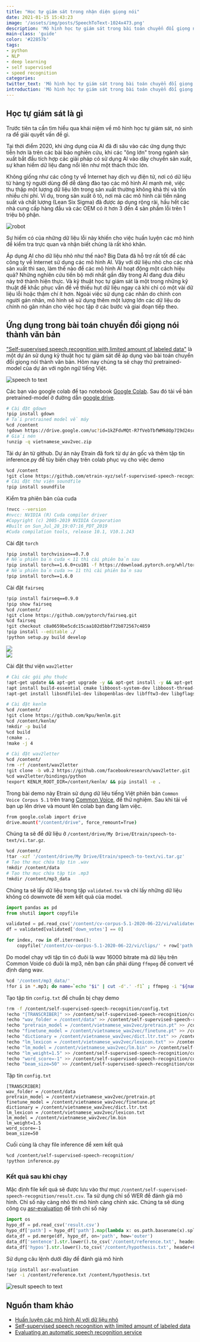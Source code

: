 ```yaml
---
title: "Học tự giám sát trong nhận diện giọng nói"
date: 2021-01-15 15:43:23
image: '/assets/img/posts/SpeechToText-1024x473.png'
description: 'Mô hình học tự giám sát trong bài toán chuyển đổi giọng nói thành văn bản.'
main-class: 'guide'
color: '#22857b'
tags:
- python
- NLP
- deep learning
- self supervised
- speed recognition
categories:
twitter_text: 'Mô hình học tự giám sát trong bài toán chuyển đổi giọng nói thành văn bản.'
introduction: 'Mô hình học tự giám sát trong bài toán chuyển đổi giọng nói thành văn bản.'
---
```


## Học tự giám sát là gì

Trước tiên ta cần tìm hiểu qua khái niệm về mô hình học tự giám sát, nó sinh ra để giải quyết vấn đề gì.

Tại thời điểm 2020, khi ứng dụng của AI đã đi sâu vào các ứng dụng thực tiễn hơn là trên các bài báo nghiên cứu, khi các "ông lớn" trong ngành sản xuất bắt đầu tích hợp các giải pháp có sử dụng AI vào dây chuyền sản xuất, sự khan hiếm dữ liệu đang nổi lên như một thách thức lớn.

Không giống như các công ty về Internet hay dịch vụ điện tử, nơi có dữ liệu từ hàng tỷ người dùng để dễ dàng đào tạo các mô hình AI mạnh mẽ, việc thu thập một lượng dữ liệu lớn trong sản xuất thường không khả thi và tốn nhiều chi phí. Ví dụ, trong sản xuất ô tô, nơi mà các mô hình cải tiến năng suất và chất lượng (Lean Six Sigma) đã được áp dụng rộng rãi, hầu hết các nhà cung cấp hàng đầu và các OEM có ít hơn 3 đến 4 sản phẩm lỗi trên 1 triệu bộ phận.

![robot](/assets/img/posts/xrobot_with_books-amatech.png)

Sự hiếm có của những dữ liệu lỗi này khiến cho việc huấn luyện các mô hình để kiểm tra trực quan và nhận biết chúng là rất khó khăn.

Áp dụng AI cho dữ liệu nhỏ như thế nào? Big Data đã hỗ trợ rất tốt để các công ty về Internet sử dụng các mô hình AI. Vậy với dữ liệu nhỏ cho các nhà sản xuất thì sao, làm thế nào để các mô hình AI hoạt động một cách hiệu quả? Những nghiên cứu tiến bộ mới nhất gần đây trong AI đang đưa điều này trở thành hiện thực. Và kỹ thuật học tự giám sát là một trong những kỹ thuật để khắc phục vấn đề về thiếu hụt dữ liệu ngay cả khi chỉ có một vài dữ liệu lỗi hoặc thậm chí ít hơn. Ngoài việc sử dụng các nhãn do chính con người gán nhãn, mô hình sẽ sử dụng thêm một lượng lớn các dữ liệu do chính nó gãn nhán cho việc học tập ở các bước và giai đoạn tiếp theo. 


## Ứng dụng trong bài toán chuyển đổi giọng nói thành văn bản

["Self-supervised speech recognition with limited amount of labeled data"](https://github.com/mailong25/self-supervised-speech-recognition) là một dự án sử dụng kỹ thuật học tự giám sát để áp dụng vào bài toán chuyển đổi giọng nói thành văn bản. Hôm nay chúng ta sẽ chạy thử pretrained-model của dự án với ngôn ngữ tiếng Việt.

![speech to text](/assets/img/posts/SpeechToText-1024x473.png)

Các bạn vào google colab để tạo notebook [Google Colab](https://colab.research.google.com). Sau đó tải về bản pretrained-model ở đường dẫn [google drive](https://drive.google.com/file/d/1kZFdvMQt-R7fVebTbfWMk8Op7I9d24so/view?usp=sharing).


```bash
# Cài đặt gdown
!pip install gdown
# Tải pretrained model về máy
%cd /content
!gdown https://drive.google.com/uc?id=1kZFdvMQt-R7fVebTbfWMk8Op7I9d24so
# Giải nén
!unzip -q vietnamese_wav2vec.zip
```

Tải dự án từ github. Dự án này Etrain đã fork từ dự án gốc và thêm tập tin inference.py để tùy biến chạy trên colab phục vụ cho việc demo

```bash
%cd /content
!git clone https://github.com/etrain-xyz/self-supervised-speech-recognition.git
# Cài đặt thư viện soundfile
!pip install soundfile
```

Kiểm tra phiên bản của cuda

```bash
!nvcc --version
#nvcc: NVIDIA (R) Cuda compiler driver
#Copyright (c) 2005-2019 NVIDIA Corporation
#Built on Sun_Jul_28_19:07:16_PDT_2019
#Cuda compilation tools, release 10.1, V10.1.243
```

Cài đặt `torch`

```bash
!pip install torchvision==0.7.0
# Nếu phiên bản cuda < 11 thì cài phiên bản sau
!pip install torch==1.6.0+cu101 -f https://download.pytorch.org/whl/torch_stable.html
# Nếu phiên bản cuda >= 11 thì cài phiên bản sau
!pip install torch==1.6.0
```

Cài đặt `fairseq`
```bash
!pip install fairseq==0.9.0
!pip show fairseq
%cd /content/
!git clone https://github.com/pytorch/fairseq.git
%cd fairseq
!git checkout c8a0659be5cdc15caa102d5bbf72b872567c4859
!pip install --editable ./
!python setup.py build develop
```

<div>
<div class="screen-tv">
<a class="image-link" href="https://pinggo.vn/products/Gorenje-May-xay-sinh-to-cao-cap-Power-Blender-BPC2B?ref=75576dd5c4"><img src="/assets/img/ads/Power-blender-Gorenje-BPC2B.gif"></a>
</div>
<img class="cabinet-img" src="/assets/img/cabinet-tv.png">
</div>


Cài đặt thư viện `wav2letter`
```bash
# Cài các gói phụ thuộc
!apt-get update && apt-get upgrade -y && apt-get install -y && apt-get -y install apt-utils gcc libpq-dev libsndfile-dev
!apt install build-essential cmake libboost-system-dev libboost-thread-dev libboost-program-options-dev libboost-test-dev libeigen3-dev zlib1g-dev libbz2-dev liblzma-dev
!apt-get install libsndfile1-dev libopenblas-dev libfftw3-dev libgflags-dev libgoogle-glog-dev

# Cài đặt kenlm
%cd /content/
!git clone https://github.com/kpu/kenlm.git
%cd /content/kenlm/
!mkdir -p build
%cd build
!cmake ..
!make -j 4

# Cài đặt wav2letter
%cd /content/
!rm -rf /content/wav2letter
!git clone -b v0.2 https://github.com/facebookresearch/wav2letter.git
%cd wav2letter/bindings/python
!export KENLM_ROOT_DIR=/content/kenlm/ && pip install -e .
```


Trong bài demo này Etrain sử dụng dữ liệu tiếng Việt phiên bản `Common Voice Corpus 5.1` trên trang [Common Voice](https://commonvoice.mozilla.org/vi/datasets), để thử nghiệm. Sau khi tải về bạn up lên drive và mount lên colab bạn đang làm việc.

```bash
from google.colab import drive
drive.mount("/content/drive", force_remount=True)
```

Chúng ta sẽ để dữ liệu ở `/content/drive/My Drive/Etrain/speech-to-text/vi.tar.gz`.

```bash
%cd /content/
!tar -xzf '/content/drive/My Drive/Etrain/speech-to-text/vi.tar.gz'
# Tạo thư mục chứa tập tin .wav
!mkdir /content/data
# Tạo thư mục chứa tập tin .mp3
!mkdir /content/mp3_data
```

Chúng ta sẽ lấy dữ liệu trong tập `validated.tsv` và chỉ lấy những dữ liệu không có downvote để xem kết quả của model.

```python
import pandas as pd
from shutil import copyfile

validated = pd.read_csv('/content/cv-corpus-5.1-2020-06-22/vi/validated.tsv', sep='\t', usecols=['path', 'sentence', 'up_votes', 'down_votes'])
df = validated[validated['down_votes'] == 0]

for index, row in df.iterrows():
    copyfile('/content/cv-corpus-5.1-2020-06-22/vi/clips/' + row['path'], '/content/mp3_data/' + row['path'])
```

 Do model chạy với tập tin có đuôi là wav 16000 bitrate mà dữ liệu trên Common Voide có đuôi là mp3, nên bạn cần phải dùng `ffmpeg` để convert về định dạng wav.

 ```bash
%cd '/content/mp3_data/'
!for i in *.mp3; do name=`echo "$i" | cut -d'.' -f1` ; ffmpeg -i "${name}.mp3" -acodec pcm_s16le -ac 1 -ar 16000 "/content/data/${name}.wav"; done
 ```


Tạo tập tin `config.txt` để chuẩn bị chạy demo
```bash
!rm -f /content/self-supervised-speech-recognition/config.txt
!echo "[TRANSCRIBER]" >> /content/self-supervised-speech-recognition/config.txt
!echo "wav_folder = /content/data" >> /content/self-supervised-speech-recognition/config.txt
!echo "pretrain_model = /content/vietnamese_wav2vec/pretrain.pt" >> /content/self-supervised-speech-recognition/config.txt
!echo "finetune_model = /content/vietnamese_wav2vec/finetune.pt" >> /content/self-supervised-speech-recognition/config.txt
!echo "dictionary = /content/vietnamese_wav2vec/dict.ltr.txt" >> /content/self-supervised-speech-recognition/config.txt
!echo "lm_lexicon = /content/vietnamese_wav2vec/lexicon.txt" >> /content/self-supervised-speech-recognition/config.txt
!echo "lm_model = /content/vietnamese_wav2vec/lm.bin" >> /content/self-supervised-speech-recognition/config.txt
!echo "lm_weight=1.5" >> /content/self-supervised-speech-recognition/config.txt
!echo "word_score=-1" >> /content/self-supervised-speech-recognition/config.txt
!echo "beam_size=50" >> /content/self-supervised-speech-recognition/config.txt
```

Tập tin `config.txt`

```
[TRANSCRIBER]
wav_folder = /content/data
pretrain_model = /content/vietnamese_wav2vec/pretrain.pt
finetune_model = /content/vietnamese_wav2vec/finetune.pt
dictionary = /content/vietnamese_wav2vec/dict.ltr.txt
lm_lexicon = /content/vietnamese_wav2vec/lexicon.txt
lm_model = /content/vietnamese_wav2vec/lm.bin
lm_weight=1.5
word_score=-1
beam_size=50
```

Cuối cùng là chạy file inference để xem kết quả
```bash
%cd /content/self-supervised-speech-recognition/
!python inference.py
```

### Kết quả sau khi chạy

Mặc định file kết quả sẽ được lưu vào thư mục `/content/self-supervised-speech-recognition/result.csv`. Ta sử dụng chỉ số WER để đánh giá mô hình. Chỉ số này càng nhỏ thì mô hình càng chính xác. Chúng ta sẽ dùng công cụ [asr-evaluation](https://github.com/belambert/asr-evaluation) để tính chỉ số này

```python
import os
hypo_df = pd.read_csv('result.csv')
hypo_df['path'] = hypo_df['path'].map(lambda x: os.path.basename(x).split(".wav")[0] + ".mp3")
data_df = pd.merge(df, hypo_df, on='path', how='outer')
data_df['sentence'].str.lower().to_csv('/content/reference.txt', header=False, index=False)
data_df['hypos'].str.lower().to_csv('/content/hypothesis.txt', header=False, index=False)
```

Sử dụng câu lệnh dưới đây để đánh giá mô hình
```bash
!pip install asr-evaluation
!wer -i /content/reference.txt /content/hypothesis.txt
```

![result speech to text](/assets/img/posts/result-speech2text.png)



## Nguồn tham khảo
- [Huấn luyện các mô hình AI với dữ liệu nhỏ](http://amatech.funix.edu.vn/2020/03/13/huan-luyen-cac-mo-hinh-ai-voi-du-lieu-nho/)
- [Self-supervised speech recognition with limited amount of labeled data](https://github.com/mailong25/self-supervised-speech-recognition)
- [Evaluating an automatic speech recognition service](https://aws.amazon.com/blogs/machine-learning/evaluating-an-automatic-speech-recognition-service/)
